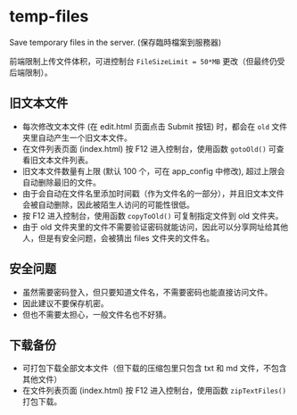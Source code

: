 # temp-files

Save temporary files in the server. (保存臨時檔案到服務器)

前端限制上传文件体积，可进控制台 `FileSizeLimit = 50*MB` 更改（但最终仍受后端限制）。

## 旧文本文件

- 每次修改文本文件 (在 edit.html 页面点击 Submit 按钮) 时，都会在 `old` 文件夹里自动产生一个旧文本文件。
- 在文件列表页面 (index.html) 按 F12 进入控制台，使用函数 `gotoOld()` 可查看旧文本文件列表。
- 旧文本文件数量有上限 (默认 100 个，可在 app_config 中修改), 超过上限会自动删除最旧的文件。
- 由于会自动在文件名里添加时间戳（作为文件名的一部分），并且旧文本文件会被自动删除，因此被陌生人访问的可能性很低。
- 按 F12 进入控制台，使用函数 `copyToOld()` 可复制指定文件到 old 文件夹。
- 由于 old 文件夹里的文件不需要验证密码就能访问，因此可以分享网址给其他人，但是有安全问题，会被猜出 files 文件夹的文件名。

## 安全问题

- 虽然需要密码登入，但只要知道文件名，不需要密码也能直接访问文件。
- 因此建议不要保存机密。
- 但也不需要太担心，一般文件名也不好猜。

## 下载备份

- 可打包下载全部文本文件（但下载的压缩包里只包含 txt 和 md 文件，不包含其他文件）
- 在文件列表页面 (index.html) 按 F12 进入控制台，使用函数 `zipTextFiles()` 打包下载。

